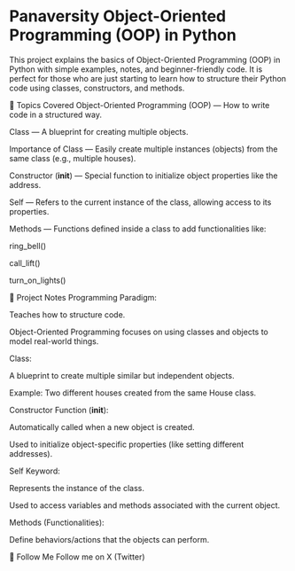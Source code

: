 # Panaversity Object-Oriented Programming (OOP) in Python

This project explains the basics of Object-Oriented Programming (OOP) in Python with simple examples, notes, and beginner-friendly code.
It is perfect for those who are just starting to learn how to structure their Python code using classes, constructors, and methods.

🧠 Topics Covered
Object-Oriented Programming (OOP) — How to write code in a structured way.

Class — A blueprint for creating multiple objects.

Importance of Class — Easily create multiple instances (objects) from the same class (e.g., multiple houses).

Constructor (__init__) — Special function to initialize object properties like the address.

Self — Refers to the current instance of the class, allowing access to its properties.

Methods — Functions defined inside a class to add functionalities like:

ring_bell()

call_lift()

turn_on_lights()

📄 Project Notes
Programming Paradigm:

Teaches how to structure code.

Object-Oriented Programming focuses on using classes and objects to model real-world things.

Class:

A blueprint to create multiple similar but independent objects.

Example: Two different houses created from the same House class.

Constructor Function (__init__):

Automatically called when a new object is created.

Used to initialize object-specific properties (like setting different addresses).

Self Keyword:

Represents the instance of the class.

Used to access variables and methods associated with the current object.

Methods (Functionalities):

Define behaviors/actions that the objects can perform.

📢 Follow Me
Follow me on X (Twitter)

